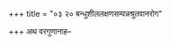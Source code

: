 +++
title = "०३ २० बन्धुशीललक्षणसम्पन्नश्रुतवानरोग"

+++
अथ वरगुणानाह–

<div class="js_include collapsed" url="/vedAH_yajuH/taittirIyam/sUtram/ApastambaH/gRhyam/sUtra-pAThaH/haradattaH/03_vaivAhikaviShayAH/03_20_bandhushIlalaxaNasampannashrutavAnaroga.md"  newLevelForH1="4" title="हरदत्तः" > </div>

<div class="js_include collapsed" url="/vedAH_yajuH/taittirIyam/sUtram/ApastambaH/gRhyam/sUtra-pAThaH/sudarshanaH/03_vaivAhikaviShayAH/03_20_bandhushIlalaxaNasampannashrutavAnaroga.md"  newLevelForH1="4" title="सुदर्शनः" > </div>
